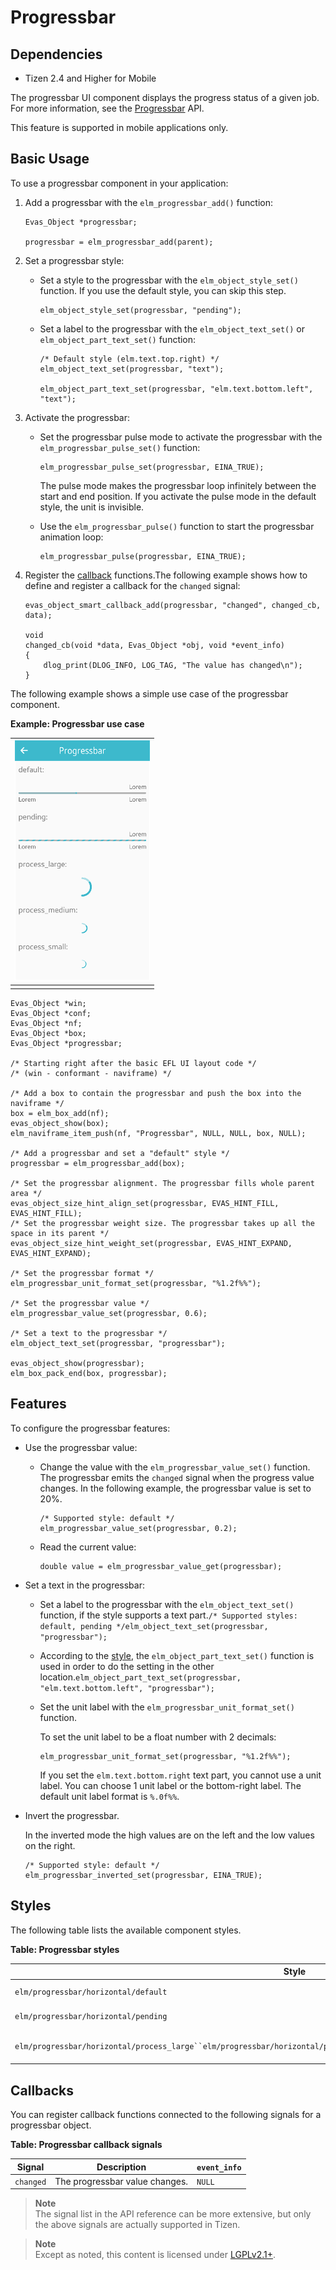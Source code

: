 # Progressbar

## Dependencies

- Tizen 2.4 and Higher for Mobile

The progressbar UI component displays the progress status of a given job. For more information, see the [Progressbar](../../../../../org.tizen.native.mobile.apireference/group__Elm__Progressbar.html) API.

This feature is supported in mobile applications only.

## Basic Usage

To use a progressbar component in your application:

1. Add a progressbar with the `elm_progressbar_add()` function:

   ```
   Evas_Object *progressbar;

   progressbar = elm_progressbar_add(parent);
   ```

2. Set a progressbar style:

   - Set a style to the progressbar with the `elm_object_style_set()` function. If you use the default style, you can skip this step.

     ```
     elm_object_style_set(progressbar, "pending");
     ```

   - Set a label to the progressbar with the `elm_object_text_set()` or `elm_object_part_text_set()` function:

     ```
     /* Default style (elm.text.top.right) */
     elm_object_text_set(progressbar, "text");

     elm_object_part_text_set(progressbar, "elm.text.bottom.left", "text");
     ```

3. Activate the progressbar:

   - Set the progressbar pulse mode to activate the progressbar with the `elm_progressbar_pulse_set()` function:

     ```
     elm_progressbar_pulse_set(progressbar, EINA_TRUE);
     ```

     The pulse mode makes the progressbar loop infinitely between the start and end position. If you activate the pulse mode in the default style, the unit is invisible.

   - Use the `elm_progressbar_pulse()` function to start the progressbar animation loop:

     ```
     elm_progressbar_pulse(progressbar, EINA_TRUE);
     ```

4. Register the [callback](#callback) functions.The following example shows how to define and register a callback for the `changed` signal:

   ```
   evas_object_smart_callback_add(progressbar, "changed", changed_cb, data);

   void
   changed_cb(void *data, Evas_Object *obj, void *event_info)
   {
       dlog_print(DLOG_INFO, LOG_TAG, "The value has changed\n");
   }
   ```

The following example shows a simple use case of the progressbar component.

**Example: Progressbar use case**

| ![Progressbar](./media/progressbar.png) |
| ---------------------------------------- |
|                                          |

```
Evas_Object *win;
Evas_Object *conf;
Evas_Object *nf;
Evas_Object *box;
Evas_Object *progressbar;

/* Starting right after the basic EFL UI layout code */
/* (win - conformant - naviframe) */

/* Add a box to contain the progressbar and push the box into the naviframe */
box = elm_box_add(nf);
evas_object_show(box);
elm_naviframe_item_push(nf, "Progressbar", NULL, NULL, box, NULL);

/* Add a progressbar and set a "default" style */
progressbar = elm_progressbar_add(box);

/* Set the progressbar alignment. The progressbar fills whole parent area */
evas_object_size_hint_align_set(progressbar, EVAS_HINT_FILL, EVAS_HINT_FILL);
/* Set the progressbar weight size. The progressbar takes up all the space in its parent */
evas_object_size_hint_weight_set(progressbar, EVAS_HINT_EXPAND, EVAS_HINT_EXPAND);

/* Set the progressbar format */
elm_progressbar_unit_format_set(progressbar, "%1.2f%%");

/* Set the progressbar value */
elm_progressbar_value_set(progressbar, 0.6);

/* Set a text to the progressbar */
elm_object_text_set(progressbar, "progressbar");

evas_object_show(progressbar);
elm_box_pack_end(box, progressbar);
```

## Features

To configure the progressbar features:

- Use the progressbar value:

  - Change the value with the `elm_progressbar_value_set()` function. The progressbar emits the `changed` signal when the progress value changes. In the following example, the progressbar value is set to 20%.

    ```
    /* Supported style: default */
    elm_progressbar_value_set(progressbar, 0.2);
    ```

  - Read the current value:

    ```
    double value = elm_progressbar_value_get(progressbar);
    ```

- Set a text in the progressbar:

  - Set a label to the progressbar with the `elm_object_text_set()` function, if the style supports a text part.`/* Supported styles: default, pending */elm_object_text_set(progressbar, "progressbar");`

  - According to the [style](#style), the `elm_object_part_text_set()` function is used in order to do the setting in the other location.`elm_object_part_text_set(progressbar, "elm.text.bottom.left", "progressbar");`

  - Set the unit label with the `elm_progressbar_unit_format_set()` function.

    To set the unit label to be a float number with 2 decimals:

    ```
    elm_progressbar_unit_format_set(progressbar, "%1.2f%%");
    ```

    If you set the `elm.text.bottom.right` text part, you cannot use a unit label. You can choose 1 unit label or the bottom-right label. The default unit label format is `%.0f%%`.

- Invert the progressbar.

  In the inverted mode the high values are on the left and the low values on the right.

  ```
  /* Supported style: default */
  elm_progressbar_inverted_set(progressbar, EINA_TRUE);
  ```

## Styles

The following table lists the available component styles.

**Table: Progressbar styles**

| Style                                    | Sample                                   | Text part                                |
| ---------------------------------------- | ---------------------------------------- | ---------------------------------------- |
| `elm/progressbar/horizontal/default`     | ![elm/progressbar/horizontal/default](./media/progressbar_default.png) | `elm.text.top.right` `(default)``elm.text.bottom.left``elm.text.bottom.right` |
| `elm/progressbar/horizontal/pending`     | ![elm/progressbar/horizontal/pending](./media/progressbar_pending.png) | `elm.text.top.right` `(default)``elm.text.bottom.left``elm.text.bottom.right` |
| `elm/progressbar/horizontal/process_large``elm/progressbar/horizontal/process_medium``elm/progressbar/horizontal/process_small` | ![elm/progressbar/horizontal/process_large](./media/progressbar_wheel.png) | N/A                                      |

## Callbacks

You can register callback functions connected to the following signals for a progressbar object.

**Table: Progressbar callback signals**

| Signal    | Description                    | `event_info` |
| --------- | ------------------------------ | ------------ |
| `changed` | The progressbar value changes. | `NULL`       |

> **Note**  
> The signal list in the API reference can be more extensive, but only the above signals are actually supported in Tizen.

> **Note**  
> Except as noted, this content is licensed under [LGPLv2.1+](http://opensource.org/licenses/LGPL-2.1).